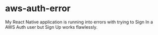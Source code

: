 # aws-auth-error
My React Native application is running into errors with trying to Sign In a AWS Auth user but Sign Up works flawlessly.
